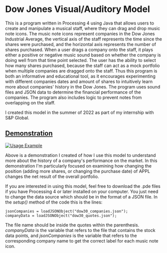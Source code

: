 # Dow Jones Visual/Auditory Model
This is a program written in Processing 4 using Java that allows users to create and manipulate a musical staff, where they can drag and drop music note 
icons. The music note icons represent companies in the Dow Jones Industrial Average, the vertical axis of the staff represents the time since the shares 
were purchased, and the horizontal axis represents the number of shares purchased. When a user drags a company onto the staff, it plays either a positive 
or negative music sound based on whether the company is doing well from that time point selected. The user has the ability to select how many shares 
purchased, because the staff can act as a mock portfolio when multiple companies are dragged onto the staff. Thus this program is both an informative and 
educational tool, as it encourages experimenting with different companies dates and amount of shares to intuitively learn more about companies' history in 
the Dow Jones. The program uses sound files and JSON data to determine the financial performance of the companies. The program also includes logic to 
prevent notes from overlapping on the staff. 

I created this model in the summer of 2022 as part of my internship with S&P Global. 
<br>
## [Demonstration](https://youtu.be/uLiaaL0SDmk)
[![Usage Example](https://img.youtube.com/vi/uLiaaL0SDmk/0.jpg)](https://youtu.be/uLiaaL0SDmk)

Above is a demonstration I created of how I use this model to understand more about the history of a company's performance on the market. In this 
demonstration I'm particularly focused on examining how changing the position (adding more shares, or changing the purchase date) of APPL changes the net 
result of the overall portfolio. 

If you are interested in using this model, feel free to download the .pde files if you have Processing 4 or later installed on your computer. You just need 
to change the data source which should be in the format of a JSON file. In the *setup()* method of the code this is the lines: 
```
jsonCompanies = loadJSONObject("dow30_companies.json");
companyData = loadJSONObject("dow30_quotes.json");
```
The file name should be inside the quotes within the parenthesis. *companyData* is the variable that refers to the file that contains the stock data 
points, and *jsonCompanies* is the variable that refers to the corresponding company name to get the correct label for each music note icon.
